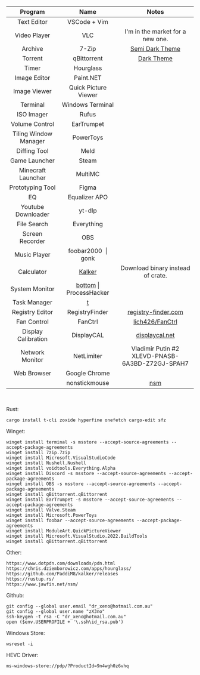 |        Program        |                               Name                                |                             Notes                              |
|:---------------------:|:-----------------------------------------------------------------:|:--------------------------------------------------------------:|
|      Text Editor      |                           VSCode + Vim                            |                                                                |
|     Video Player      |                                VLC                                |                I'm in the market for a new one.                |
|        Archive        |                               7-Zip                               | [Semi Dark Theme](https://github.com/renfenghuan/7zipDarkmode) |
|        Torrent        |                            qBittorrent                            |   [Dark Theme](https://github.com/jagannatharjun/qbt-theme)    |
|         Timer         |                             Hourglass                             |                                                                |
|     Image Editor      |                             Paint.NET                             |                                                                |
|     Image Viewer      |                       Quick Picture Viewer                        |                                                                |
|       Terminal        |                         Windows Terminal                          |                                                                |
|      ISO Imager       |                               Rufus                               |                                                                |
|    Volume Control     |                            EarTrumpet                             |                                                                |
| Tiling Window Manager |                             PowerToys                             |                                                                |
|     Diffing Tool      |                               Meld                                |                                                                |
|     Game Launcher     |                               Steam                               |                                                                |
|  Minecraft Launcher   |                              MultiMC                              |                                                                |
|   Prototyping Tool    |                               Figma                               |                                                                |
|          EQ           |                           Equalizer APO                           |                                                                |
|  Youtube Downloader   |                              yt-dlp                               |                                                                |
|      File Search      |                            Everything                             |                                                                |
|    Screen Recorder    |                                OBS                                |                                                                |
|     Music Player      |                        foobar2000  \| gonk                        |                                                                |
|      Calculator       |            [Kalker](https://github.com/PaddiM8/kalker)            |               Download binary instead of crate.                |
|    System Monitor     | [bottom](https://github.com/ClementTsang/bottom) \| ProcessHacker |                                                                |
|     Task Manager      |                  [t](https://github.com/zX3no/t)                  |                                                                |
|    Registry Editor    |                          RegistryFinder                           |      [registry-finder.com](https://registry-finder.com/)       |
|      Fan Control      |                              FanCtrl                              |     [lich426/FanCtrl](https://github.com/lich426/FanCtrl)      |
|  Display Calibration  |                            DisplayCAL                             |       [displaycal.net](https://displaycal.net/#download)       |
|    Network Monitor    |                            NetLimiter                             |      Vladimir Putin #2<br/>XLEVD-PNASB-6A3BD-Z72GJ-SPAH7       |
|      Web Browser      |                           Google Chrome                           |                                                                |
|                       |                           nonstickmouse                           |      [nsm](https://www.jawfin.net/download/nsm_setup.php)      |

</br>

Rust:

```
cargo install t-cli zoxide hyperfine onefetch cargo-edit sfz
```

Winget:

```
winget install terminal -s msstore --accept-source-agreements --accept-package-agreements
winget install 7zip.7zip
winget install Microsoft.VisualStudioCode
winget install Nushell.Nushell
winget install voidtools.Everything.Alpha
winget install Discord -s msstore --accept-source-agreements --accept-package-agreements
winget install OBS -s msstore --accept-source-agreements --accept-package-agreements
winget install qBittorrent.qBittorrent
winget install EarTrumpet -s msstore --accept-source-agreements --accept-package-agreements
winget install Valve.Steam
winget install Microsoft.PowerToys
winget install foobar --accept-source-agreements --accept-package-agreements
winget install ModuleArt.QuickPictureViewer
winget install Microsoft.VisualStudio.2022.BuildTools
winget install qBittorrent.qBittorrent
```

Other:

```
https://www.dotpdn.com/downloads/pdn.html
https://chris.dziemborowicz.com/apps/hourglass/
https://github.com/PaddiM8/kalker/releases
https://rustup.rs/
https://www.jawfin.net/nsm/
```

Github: 

```
git config --global user.email "dr_xeno@hotmail.com.au"
git config --global user.name "zX3no"
ssh-keygen -t rsa -C "dr_xeno@hotmail.com.au"
open ($env.USERPROFILE + '\.ssh\id_rsa.pub')
```

Windows Store:

```
wsreset -i 
```

HEVC Driver:

```
ms-windows-store://pdp/?ProductId=9n4wgh0z6vhq
```
